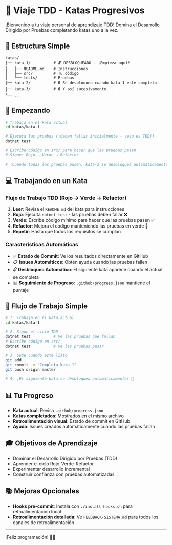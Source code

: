 # 🎯 Viaje TDD - Katas Progresivos

¡Bienvenido a tu viaje personal de aprendizaje TDD! Domina el Desarrollo Dirigido por Pruebas completando katas uno a la vez.

## 📁 Estructura Simple

```
katas/
├── kata-1/          # 🔓 DESBLOQUEADO - ¡Empieza aquí!
│   ├── README.md    # Instrucciones  
│   ├── src/         # Tu código
│   └── tests/       # Pruebas
├── kata-2/          # 🔒 Se desbloquea cuando kata-1 esté completo
├── kata-3/          # 🔒 Y así sucesivamente...
└── ...
```

## 🚀 Empezando

```bash
# Trabaja en el kata actual
cd katas/kata-1

# Ejecuta las pruebas (¡deben fallar inicialmente - ¡eso es TDD!)
dotnet test

# Escribe código en src/ para hacer que las pruebas pasen
# Sigue: Rojo → Verde → Refactor

# ¡Cuando todas las pruebas pasen, kata-2 se desbloquea automáticamente!
```

## 💻 Trabajando en un Kata

### Flujo de Trabajo TDD (Rojo → Verde → Refactor)

1. **Leer**: Revisa el `README.md` del kata para instrucciones
2. **Rojo**: Ejecuta `dotnet test` - las pruebas deben fallar ❌
3. **Verde**: Escribe código mínimo para hacer que las pruebas pasen ✅
4. **Refactor**: Mejora el código manteniendo las pruebas en verde 🔄
5. **Repetir**: Hasta que todos los requisitos se cumplan

### Características Automáticas

- ✅ **Estado de Commit**: Ve los resultados directamente en GitHub
- 📋 **Issues Automáticos**: Obtén ayuda cuando las pruebas fallen  
- 🔓 **Desbloqueo Automático**: El siguiente kata aparece cuando el actual se completa
- 📊 **Seguimiento de Progreso**: `.github/progress.json` mantiene el puntaje

## 🔄 Flujo de Trabajo Simple

```bash
# 1. Trabaja en el kata actual
cd katas/kata-1

# 2. Sigue el ciclo TDD
dotnet test          # Ve las pruebas que fallan
# Escribe código en src/
dotnet test          # Ve las pruebas pasar

# 3. Sube cuando esté listo
git add .
git commit -m "Completa kata-1"
git push origin master

# 4. ¡El siguiente kata se desbloquea automáticamente! 🎉
```

## 📊 Tu Progreso

- **Kata actual**: Revisa `.github/progress.json`
- **Katas completados**: Mostrados en el mismo archivo
- **Retroalimentación visual**: Estado de commit en GitHub
- **Ayuda**: Issues creados automáticamente cuando las pruebas fallan

## 🎓 Objetivos de Aprendizaje

- Dominar el Desarrollo Dirigido por Pruebas (TDD)
- Aprender el ciclo Rojo-Verde-Refactor
- Experimentar desarrollo incremental
- Construir confianza con pruebas automatizadas

## 📚 Mejoras Opcionales

- **Hooks pre-commit**: Instala con `./install-hooks.sh` para retroalimentación local
- **Retroalimentación detallada**: Ve `FEEDBACK-SISTEMA.md` para todos los canales de retroalimentación

---

¡Feliz programación! 🚀💪